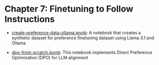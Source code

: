 # Chapter 7: Finetuning to Follow Instructions

- [create-preference-data-ollama.ipynb](create-preference-data-ollama.ipynb): A notebook that creates a synthetic dataset for preference finetuning dataset using Llama 3.1 and Ollama

- [dpo-from-scratch.ipynb](dpo-from-scratch.ipynb): This notebook implements Direct Preference Optimization (DPO) for LLM alignment

